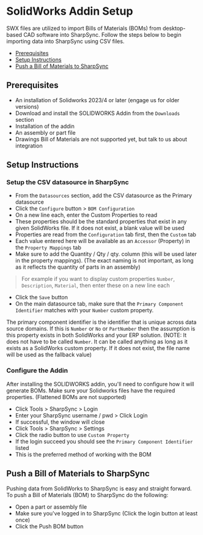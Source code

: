 # SolidWorks Addin Setup

SWX  files are utilized to import Bills of Materials (BOMs) from desktop-based CAD software into SharpSync. Follow the steps below to begin importing data into SharpSync using CSV files.


* [Prerequisites](#prerequisites)
* [Setup Instructions](#setup-instructions) 
* [Push a Bill of Materials to SharpSync](#push-a-bill-of-materials-to-sharpsync)

## Prerequisites

* An installation of Solidworks 2023/4 or later (engage us for older versions)
* Download and install the SOLIDWORKS Addin from the `Downloads` section
* Installation of the addin
* An assembly or part file
* Drawings Bill of Materials are not supported yet, but talk to us about integration
  
## Setup Instructions

### Setup the CSV datasource in SharpSync

* From the `Datasources` section, add the CSV datasource as the Primary datasource
* Click the `Configure` button > `BOM Configuration`
* On a new line each, enter the Custom Properties to read
* These properties should be the standard properties that exist in any given SolidWorks file. If it does not exist, a blank value will be used
* Properties are read from the `Configuration` tab first, then the `Custom` tab
* Each value entered here will be available as an `Accessor` (Property) in the `Property Mappings` tab
* Make sure to add the Quantity / Qty / qty. column (this will be used later in the property mappings).
  (The exact naming is not important, as long as it reflects the quantity of parts in an assembly)

> For example if you want to display custom properties `Number`, `Description`, `Material`, then enter these on a new line each

* Click the `Save` button
* On the main datasource tab, make sure that the `Primary Component Identifier` matches with your `Number` custom property.

The primary component identifier is the identifier that is unique across data source domains. If this is `Number` or `No` or `PartNumber` then the assumption is this property exists in both SolidWorks and your ERP solution.
(NOTE: It does not have to be called `Number`. It can be called anything as long as it exists as a SolidWorks custom property. If it does not exist, the file name will be used as the fallback value)

### Configure the Addin

After installing the SOLIDWORKS addin, you'll need to configure how it will generate BOMs. Make sure your Solidworks files have the required properties. (Flattened BOMs are not supported)

* Click Tools > SharpSync > Login
* Enter your SharpSync username / pwd > Click Login
* If successful, the window will close
* Click Tools > SharpSync > Settings
* Click the radio button to use `Custom Property`
* If the login succeed you should see the `Primary Component Identifier` listed
* This is the preferred method of working with the BOM  

## Push a Bill of Materials to SharpSync
  
Pushing data from SolidWorks to SharpSync is easy and straight forward. To push a Bill of Materials (BOM) to SharpSync do the following:
  
* Open a part or assembly file
* Make sure you've logged in to SharpSync (Click the login button at least once)
* Click the Push BOM button


